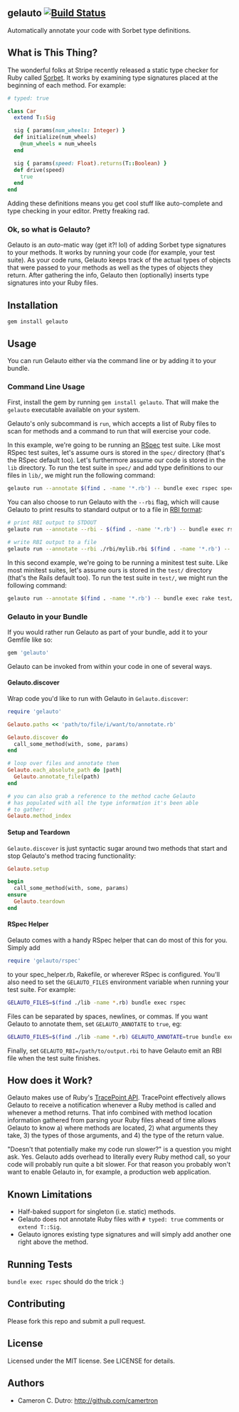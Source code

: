 ## gelauto [![Build Status](https://travis-ci.com/camertron/gelauto.svg?branch=master)](https://travis-ci.com/camertron/gelauto)

Automatically annotate your code with Sorbet type definitions.

## What is This Thing?

The wonderful folks at Stripe recently released a static type checker for Ruby called [Sorbet](https://github.com/sorbet/sorbet). It works by examining type signatures placed at the beginning of each method. For example:

```ruby
# typed: true

class Car
  extend T::Sig

  sig { params(num_wheels: Integer) }
  def initialize(num_wheels)
    @num_wheels = num_wheels
  end

  sig { params(speed: Float).returns(T::Boolean) }
  def drive(speed)
    true
  end
end
```

Adding these definitions means you get cool stuff like auto-complete and type checking in your editor. Pretty freaking rad.

### Ok, so what is Gelauto?

Gelauto is an _auto_-matic way (get it?! lol) of adding Sorbet type signatures to your methods. It works by running your code (for example, your test suite). As your code runs, Gelauto keeps track of the actual types of objects that were passed to your methods as well as the types of objects they return. After gathering the info, Gelauto then (optionally) inserts type signatures into your Ruby files.

## Installation

`gem install gelauto`

## Usage

You can run Gelauto either via the command line or by adding it to your bundle.

### Command Line Usage

First, install the gem by running `gem install gelauto`. That will make the `gelauto` executable available on your system.

Gelauto's only subcommand is `run`, which accepts a list of Ruby files to scan for methods and a command to run that will exercise your code.

In this example, we're going to be running an [RSpec](https://github.com/rspec/rspec) test suite.
Like most RSpec test suites, let's assume ours is stored in the `spec/` directory (that's the RSpec default too). Let's furthermore assume our code is stored in the `lib` directory. To run the test suite in `spec/` and add type definitions to our files in `lib/`, we might run the following command:

```bash
gelauto run --annotate $(find . -name '*.rb') -- bundle exec rspec spec/
```

You can also choose to run Gelauto with the `--rbi` flag, which will cause Gelauto to print results to standard output or to a file in [RBI format](https://sorbet.org/docs/rbi):

```bash
# print RBI output to STDOUT
gelauto run --annotate --rbi - $(find . -name '*.rb') -- bundle exec rspec spec/

# write RBI output to a file
gelauto run --annotate --rbi ./rbi/mylib.rbi $(find . -name '*.rb') -- bundle exec rspec spec/
```

In this second example, we're going to be running a minitest test suite. Like most minitest suites, let's assume ours is stored in the `test/` directory (that's the Rails default too). To run the test suite in `test/`, we might run the following command:

```bash
gelauto run --annotate $(find . -name '*.rb') -- bundle exec rake test/
```

### Gelauto in your Bundle

If you would rather run Gelauto as part of your bundle, add it to your Gemfile like so:

```ruby
gem 'gelauto'
```

Gelauto can be invoked from within your code in one of several ways.

#### Gelauto.discover

Wrap code you'd like to run with Gelauto in `Gelauto.discover`:

```ruby
require 'gelauto'

Gelauto.paths << 'path/to/file/i/want/to/annotate.rb'

Gelauto.discover do
  call_some_method(with, some, params)
end

# loop over files and annotate them
Gelauto.each_absolute_path do |path|
  Gelauto.annotate_file(path)
end

# you can also grab a reference to the method cache Gelauto
# has populated with all the type information it's been able
# to gather:
Gelauto.method_index
```

#### Setup and Teardown

`Gelauto.discover` is just syntactic sugar around two methods that start and stop Gelauto's method tracing functionality:

```ruby
Gelauto.setup

begin
  call_some_method(with, some, params)
ensure
  Gelauto.teardown
end
```

#### RSpec Helper

Gelauto comes with a handy RSpec helper that can do most of this for you. Simply add

```ruby
require 'gelauto/rspec'
```

to your spec_helper.rb, Rakefile, or wherever RSpec is configured. You'll also need to set the `GELAUTO_FILES` environment variable when running your test suite. For example:

```bash
GELAUTO_FILES=$(find ./lib -name *.rb) bundle exec rspec
```

Files can be separated by spaces, newlines, or commas. If you want Gelauto to annotate them, set `GELAUTO_ANNOTATE` to `true`, eg:

```bash
GELAUTO_FILES=$(find ./lib -name *.rb) GELAUTO_ANNOTATE=true bundle exec rspec
```

Finally, set `GELAUTO_RBI=/path/to/output.rbi` to have Gelauto emit an RBI file when the test suite finishes.

## How does it Work?

Gelauto makes use of Ruby's [TracePoint API](https://ruby-doc.org/core-2.6/TracePoint.html). TracePoint effectively allows Gelauto to receive a notification whenever a Ruby method is called and whenever a method returns. That info combined with method location information gathered from parsing your Ruby files ahead of time allows Gelauto to know a) where methods are located, 2) what arguments they take, 3) the types of those arguments, and 4) the type of the return value.

"Doesn't that potentially make my code run slower?" is a question you might ask. Yes. Gelauto adds overhead to literally every Ruby method call, so your code will probably run quite a bit slower. For that reason you probably won't want to enable Gelauto in, for example, a production web application.

## Known Limitations

* Half-baked support for singleton (i.e. static) methods.
* Gelauto does not annotate Ruby files with `# typed: true` comments or `extend T::Sig`.
* Gelauto ignores existing type signatures and will simply add another one right above the method.

## Running Tests

`bundle exec rspec` should do the trick :)

## Contributing

Please fork this repo and submit a pull request.

## License

Licensed under the MIT license. See LICENSE for details.

## Authors

* Cameron C. Dutro: http://github.com/camertron
